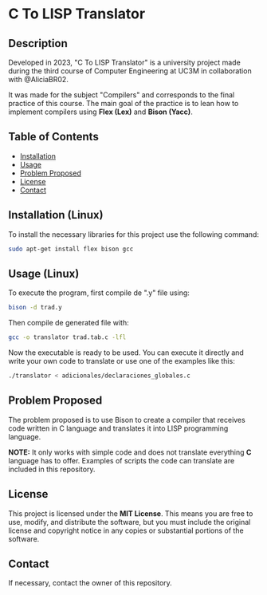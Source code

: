 # C To LISP Translator

## Description
Developed in 2023, "C To LISP Translator" is a university project made during the third course of Computer Engineering at UC3M in collaboration with @AliciaBR02.

It was made for the subject "Compilers" and corresponds to the final practice of this course. The main goal of the practice is to lean how to implement compilers using **Flex (Lex)** and **Bison (Yacc)**.

## Table of Contents
- [Installation](#installation-linux)
- [Usage](#usage-linux)
- [Problem Proposed](#problem-proposed)
- [License](#license)
- [Contact](#contact)

## Installation (Linux)
To install the necessary libraries for this project use the following command:
```sh
sudo apt-get install flex bison gcc
```

## Usage (Linux)
To execute the program, first compile de ".y" file using:

```sh
bison -d trad.y
```

Then compile de generated file with:

```sh
gcc -o translator trad.tab.c -lfl
```

Now the executable is ready to be used. You can execute it directly and write your own code to translate or use one of the examples like this:

```sh
./translator < adicionales/declaraciones_globales.c
```

## Problem Proposed
The problem proposed is to use Bison to create a compiler that receives code written in C language and translates it into LISP programming language. 

**NOTE:** It only works with simple code and does not translate everything **C** language has to offer. Examples of scripts the code can translate are included in this repository.

## License
This project is licensed under the **MIT License**. This means you are free to use, modify, and distribute the software, but you must include the original license and copyright notice in any copies or substantial portions of the software.

## Contact
If necessary, contact the owner of this repository.
